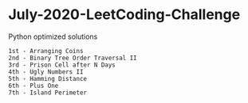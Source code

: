 # July-2020-LeetCoding-Challenge
Python optimized solutions
```
1st - Arranging Coins
2nd - Binary Tree Order Traversal II
3rd - Prison Cell after N Days
4th - Ugly Numbers II
5th - Hamming Distance
6th - Plus One
7th - Island Perimeter
```
